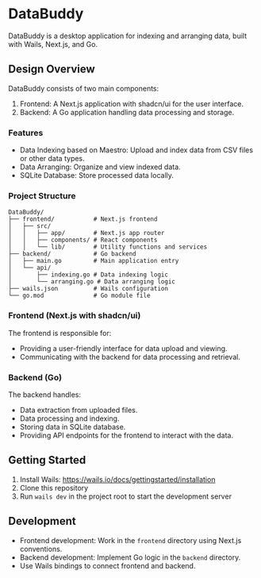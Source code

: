 # DataBuddy

DataBuddy is a desktop application for indexing and arranging data, built with Wails, Next.js, and Go.

## Design Overview

DataBuddy consists of two main components:

1. Frontend: A Next.js application with shadcn/ui for the user interface.
2. Backend: A Go application handling data processing and storage.

### Features

- Data Indexing based on Maestro: Upload and index data from CSV files or other data types.
- Data Arranging: Organize and view indexed data.
- SQLite Database: Store processed data locally.

### Project Structure

```
DataBuddy/
├── frontend/           # Next.js frontend
│   ├── src/
│   │   ├── app/        # Next.js app router
│   │   ├── components/ # React components
│   │   └── lib/        # Utility functions and services
├── backend/            # Go backend
│   ├── main.go         # Main application entry
│   └── api/
│       ├── indexing.go # Data indexing logic
│       └── arranging.go # Data arranging logic
├── wails.json          # Wails configuration
└── go.mod              # Go module file
```

### Frontend (Next.js with shadcn/ui)

The frontend is responsible for:
- Providing a user-friendly interface for data upload and viewing.
- Communicating with the backend for data processing and retrieval.

### Backend (Go)

The backend handles:
- Data extraction from uploaded files.
- Data processing and indexing.
- Storing data in SQLite database.
- Providing API endpoints for the frontend to interact with the data.

## Getting Started

1. Install Wails: https://wails.io/docs/gettingstarted/installation
2. Clone this repository
3. Run `wails dev` in the project root to start the development server

## Development

- Frontend development: Work in the `frontend` directory using Next.js conventions.
- Backend development: Implement Go logic in the `backend` directory.
- Use Wails bindings to connect frontend and backend.

